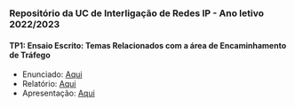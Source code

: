 ### Repositório da UC de Interligação de Redes IP - Ano letivo 2022/2023

#### TP1: Ensaio Escrito: Temas Relacionados com a área de Encaminhamento de Tráfego
* Enunciado: [Aqui](https://github.com/simaocunha71/iri/blob/main/tp1/enunciado.pdf)
* Relatório: [Aqui](https://github.com/simaocunha71/iri/blob/main/tp1/IRI-TP1-Ensaio-Grupo_4.pdf)
* Apresentação: [Aqui](https://github.com/simaocunha71/iri/blob/main/tp1/IRI-TP1-Apresentacao-Grupo_4.pptx)
